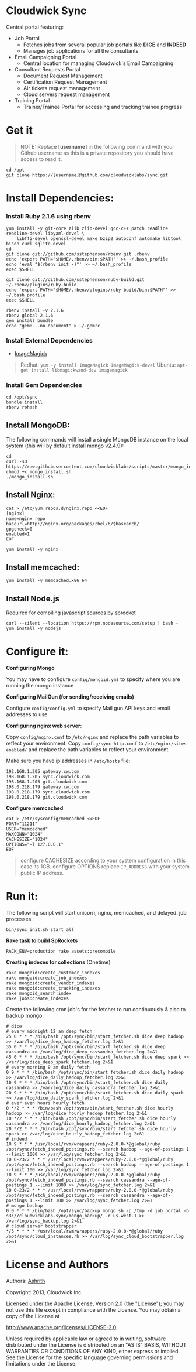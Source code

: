 # Cloudwick Sync

Central portal featuring:

* Job Portal
  * Fetches jobs from several popular job portals like **DICE** and **INDEED**
  * Manages job applications for all the consultants
* Email Campaigning Portal
  * Central location for managing Cloudwick's Email Campaigning
* Consultant Requests Portal
  * Document Request Management
  * Certification Request Management
  * Air tickets request management
  * Cloud servers request management
* Training Portal
  * Trainer/Trainee Portal for accessing and tracking trainee progress

# Get it

> NOTE: Replace **[username]** in the following command with your Github
> username as this is a private repository you should have access to read it.

```
cd /opt
git clone https://[username]@github.com/cloudwicklabs/sync.git
```

# Install Dependencies:

### Install Ruby 2.1.6 using rbenv

```
yum install -y git-core zlib zlib-devel gcc-c++ patch readline readline-devel libyaml-devel \
    libffi-devel openssl-devel make bzip2 autoconf automake libtool bison curl sqlite-devel
cd
git clone git://github.com/sstephenson/rbenv.git .rbenv
echo 'export PATH="$HOME/.rbenv/bin:$PATH"' >> ~/.bash_profile
echo 'eval "$(rbenv init -)"' >> ~/.bash_profile
exec $SHELL

git clone git://github.com/sstephenson/ruby-build.git ~/.rbenv/plugins/ruby-build
echo 'export PATH="$HOME/.rbenv/plugins/ruby-build/bin:$PATH"' >> ~/.bash_profile
exec $SHELL

rbenv install -v 2.1.6
rbenv global 2.1.6
gem install bundle
echo "gem: --no-document" > ~/.gemrc
```

### Install External Dependencies

* [ImageMagick](http://www.imagemagick.org/script/binary-releases.php#unix)

> Redhat: `yum -y install ImageMagick ImageMagick-devel`
> Ubuntu: `apt-get install libmagickwand-dev imagemagick`

### Install Gem Dependencies

```
cd /opt/sync
bundle install
rbenv rehash
```

## Install MongoDB:

The following commands will install a single MongoDB instance on the local system 
(this will by default install mongo v2.4.9):

```
cd
curl -sO https://raw.githubusercontent.com/cloudwicklabs/scripts/master/mongo_install.sh
chmod +x mongo_install.sh
./mongo_install.sh
```

## Install Nginx:

```
cat > /etc/yum.repos.d/nginx.repo <<EOF
[nginx]
name=nginx repo
baseurl=http://nginx.org/packages/rhel/6/$basearch/
gpgcheck=0
enabled=1
EOF

yum install -y nginx
```

## Install memcached:

```
yum install -y memcached.x86_64
```

## Install Node.js

Required for compiling javascript sources by sprocket

```
curl --silent --location https://rpm.nodesource.com/setup | bash -
yum install -y nodejs
```

# Configure it:

**Configuring Mongo**

You may have to configure `config/mongoid.yml` to specify where you are running the
mongo instance

**Configuring MailGun (for sending/receiving emails)**

Configure `config/config.yml` to specify Mail gun API keys and email addresses to use.

**Configuring nginx web server:**

Copy `config/nginx.conf` to `/etc/nginx` and replace the path variables to reflect your environment.
Copy `config/sync-http.conf` to `/etc/nginx/sites-enabled/` and replace the path variables to reflect your environment.

Make sure you have ip addresses in `/etc/hosts` file:

```
192.168.1.205 gateway.cw.com
198.168.1.205 sync.cloudwick.com
198.168.1.205 git.cloudwick.com
198.0.218.179 gateway.cw.com
198.0.218.179 sync.cloudwick.com
198.0.218.179 git.cloudwick.com
```

**Configure memcached**

```
cat > /etc/sysconfig/memcached <<EOF
PORT="11211"
USER="memcached"
MAXCONN="1024"
CACHESIZE="1024"
OPTIONS="-l 127.0.0.1"
EOF
```

> configure CACHESIZE according to your system configuration in this case its 1GB.
> configure OPTIONS replace `IP_ADDRESS` with your system public IP address.

# Run it:

The following script will start unicorn, nginx, memcached, and delayed_job processes.

```
bin/sync_init.sh start all
```

**Rake task to build SpRockets**

```
RACK_ENV=production rake assets:precompile
```

**Creating indexes for collections** (Onetime)

```
rake mongoid:create_customer_indexes
rake mongoid:create_job_indexes
rake mongoid:create_vendor_indexes
rake mongoid:create_tracking_indexes
rake mongoid_search:index
rake jobs:create_indexes
```

Create the following cron job's for the fetcher to run continuously & also to backup mongo:

```
# dice
# every midnight 12 am deep fetch
25 0 * * * /bin/bash /opt/sync/bin/start_fetcher.sh dice deep hadoop >> /var/log/dice_deep_hadoop_fetcher.log 2>&1
35 0 * * * /bin/bash /opt/sync/bin/start_fetcher.sh dice deep cassandra >> /var/log/dice_deep_cassandra_fetcher.log 2>&1
45 0 * * * /bin/bash /opt/sync/bin/start_fetcher.sh dice deep spark >> /var/log/dice_deep_spark_fetcher.log 2>&1
# every morning 9 am daily fetch
0 9 * * * /bin/bash /opt/sync/bin/start_fetcher.sh dice daily hadoop >> /var/log/dice_daily_hadoop_fetcher.log 2>&1
10 9 * * * /bin/bash /opt/sync/bin/start_fetcher.sh dice daily cassandra >> /var/log/dice_daily_cassandra_fetcher.log 2>&1
20 9 * * * /bin/bash /opt/sync/bin/start_fetcher.sh dice daily spark >> /var/log/dice_daily_spark_fetcher.log 2>&1
# ever even hours hourly fetch
0 */2 * * * /bin/bash /opt/sync/bin/start_fetcher.sh dice hourly hadoop >> /var/log/dice_hourly_hadoop_fetcher.log 2>&1
10 */2 * * * /bin/bash /opt/sync/bin/start_fetcher.sh dice hourly cassandra >> /var/log/dice_hourly_hadoop_fetcher.log 2>&1
20 */2 * * * /bin/bash /opt/sync/bin/start_fetcher.sh dice hourly spark >> /var/log/dice_hourly_hadoop_fetcher.log 2>&1
# indeed
10 9 * * * /usr/local/rvm/wrappers/ruby-2.0.0-*@global/ruby /opt/sync/fetch_indeed_postings.rb --search hadoop --age-of-postings 1 --limit 1000 >> /var/log/sync_fetcher.log 2>&1
10 0-23/2 * * * /usr/local/rvm/wrappers/ruby-2.0.0-*@global/ruby /opt/sync/fetch_indeed_postings.rb --search hadoop --age-of-postings 1 --limit 100 >> /var/log/sync_fetcher.log 2>&1
10 9 * * * /usr/local/rvm/wrappers/ruby-2.0.0-*@global/ruby /opt/sync/fetch_indeed_postings.rb --search cassandra --age-of-postings 1 --limit 1000 >> /var/log/sync_fetcher.log 2>&1
10 0-23/2 * * * /usr/local/rvm/wrappers/ruby-2.0.0-*@global/ruby /opt/sync/fetch_indeed_postings.rb --search cassandra --age-of-postings 1 --limit 100 >> /var/log/sync_fetcher.log 2>&1
# mongo backup
0 0 * * * /bin/bash /opt/sync/backup_mongo.sh -p /tmp -d job_portal -b s3://cloudwicklabs.sync/mongo_backup/ -r us-west-1 >> /var/log/sync_backup.log 2>&1
# cloud server bootstrapper
*/5 * * * * /usr/local/rvm/wrappers/ruby-2.0.0-*@global/ruby /opt/sync/cloud_instances.rb >> /var/log/sync_cloud_bootstrapper.log 2>&1
```

# License and Authors

Authors: [Ashrith](http://github.com/ashrithr)

Copyright: 2013, Cloudwick Inc

Licensed under the Apache License, Version 2.0 (the "License"); you may not use
this file except in compliance with the License. You may obtain a copy of the
License at

http://www.apache.org/licenses/LICENSE-2.0

Unless required by applicable law or agreed to in writing, software distributed
under the License is distributed on an "AS IS" BASIS, WITHOUT WARRANTIES OR
CONDITIONS OF ANY KIND, either express or implied. See the License for the
specific language governing permissions and limitations under the License.
